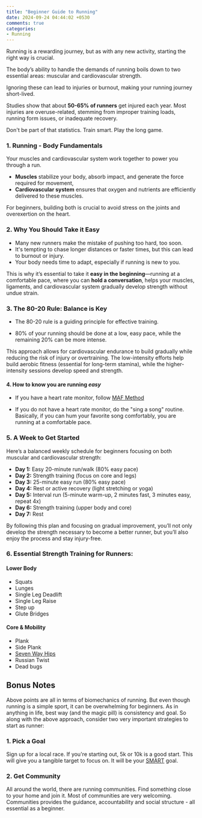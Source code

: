 ```yaml
---
title: "Beginner Guide to Running"
date: 2024-09-24 04:44:02 +0530
comments: true
categories: 
- Running
---
```


Running is a rewarding journey, but as with any new activity, starting the right way is crucial. 

The body’s ability to handle the demands of running boils down to two essential areas: muscular and cardiovascular strength. 

Ignoring these can lead to injuries or burnout, making your running journey short-lived.

Studies show that about **50-65% of runners** get injured each year. Most injuries are overuse-related, stemming from improper training loads, running form issues, or inadequate recovery.

Don't be part of that statistics. Train smart. Play the long game. 



### 1. Running - Body Fundamentals

Your muscles and cardiovascular system work together to power you through a run. 

- **Muscles** stabilize your body, absorb impact, and generate the force required for movement, 
- **Cardiovascular system** ensures that oxygen and nutrients are efficiently delivered to these muscles. 

For beginners, building both is crucial to avoid stress on the joints and overexertion on the heart.


### 2. Why You Should Take it Easy

   - Many new runners make the mistake of pushing too hard, too soon. 
   - It's tempting to chase longer distances or faster times, but this can lead to burnout or injury. 
   - Your body needs time to adapt, especially if running is new to you. 

   This is why it’s essential to take it **easy in the beginning**—running at a comfortable pace, where you can **hold a conversation**, helps your muscles, ligaments, and cardiovascular system gradually develop strength without undue strain.

   

### 3. The 80-20 Rule: Balance is Key

   * The 80-20 rule is a guiding principle for effective training. 

   * 80% of your running should be done at a low, easy pace, while the remaining 20% can be more intense. 

   This approach allows for cardiovascular endurance to build gradually while reducing the risk of injury or overtraining. The low-intensity efforts help build aerobic fitness (essential for long-term stamina), while the higher-intensity sessions develop speed and strength.

   

#### 4. How to know you are running _easy_

   - If you have a heart rate monitor, follow [MAF Method](https://rishisareen.com/blog/running/2019/03/10/maf-method-part1.html)

   - If you do not have a heart rate monitor, do the "sing a song" routine. Basically, if you can hum your favorite song comfortably, you are running at a comfortable pace. 

     

### 5. A Week to Get Started

   Here’s a balanced weekly schedule for beginners focusing on both muscular and cardiovascular strength:

   - **Day 1:** Easy 20-minute run/walk (80% easy pace)
   - **Day 2:** Strength training (focus on core and legs)
   - **Day 3:** 25-minute easy run (80% easy pace)
   - **Day 4:** Rest or active recovery (light stretching or yoga)
   - **Day 5:** Interval run (5-minute warm-up, 2 minutes fast, 3 minutes easy, repeat 4x)
   - **Day 6:** Strength training (upper body and core)
   - **Day 7:** Rest

   By following this plan and focusing on gradual improvement, you’ll not only develop the strength necessary to become a better runner, but you’ll also enjoy the process and stay injury-free.

   

### 6. Essential Strength Training for Runners:

#### Lower Body
- Squats
- Lunges
- Single Leg Deadlift
- Single Leg Raise
- Step up
- Glute Bridges

#### Core & Mobility

- Plank
- Side Plank
- [Seven Way Hips](https://www.youtube.com/watch?v=iLTBIaHU5iw)
- Russian Twist
- Dead bugs



## Bonus Notes

Above points are all in terms of biomechanics of running. But even though running is a simple sport, it can be overwhelming for beginners. As in anything in life, best way (and the magic pill) is consistency and goal. So along with the above approach, consider two very important strategies to start as runner:

### 1. Pick a Goal

Sign up for a local race. If you're starting out, 5k or 10k is a good start. This will give you a tangible target to focus on. It will be your [SMART](https://www.mindtools.com/a4wo118/smart-goals) goal.

### 2. Get Community

All around the world, there are running communities. Find something close to your home and join it. Most of communities are very welcoming. Communities provides the guidance, accountability and social structure - all essential as a beginner. 

